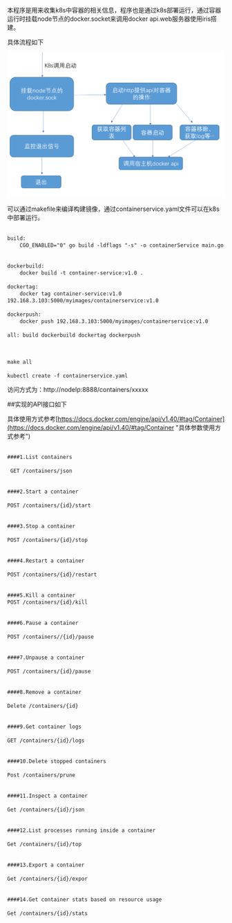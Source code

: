 本程序是用来收集k8s中容器的相关信息，程序也是通过k8s部署运行，通过容器运行时挂载node节点的docker.socket来调用docker api.web服务器使用iris搭建。

具体流程如下

![img.png](img/img.png?raw=true)


可以通过makefile来编译构建镜像，通过containerservice.yaml文件可以在k8s中部署运行。

```

build:
	CGO_ENABLED="0" go build -ldflags "-s" -o containerService main.go


dockerbuild:
	docker build -t container-service:v1.0 .

dockertag:
	docker tag container-service:v1.0 192.168.3.103:5000/myimages/containerservice:v1.0

dockerpush:
	docker push 192.168.3.103:5000/myimages/containerservice:v1.0	

all: build dockerbuild dockertag dockerpush


```


```

make all

kubectl create -f containerservice.yaml

```


访问方式为：http://nodeIp:8888/containers/xxxxx


##实现的API接口如下

具体使用方式参考[https://docs.docker.com/engine/api/v1.40/#tag/Container](https://docs.docker.com/engine/api/v1.40/#tag/Container "具体参数使用方式参考")

```

####1.List containers

 GET /containers/json


####2.Start a container

POST /containers/{id}/start


####3.Stop a container

POST /containers/{id}/stop


####4.Restart a container

POST /containers/{id}/restart


####5.Kill a container
POST /containers/{id}/kill


####6.Pause a container

POST /containers//{id}/pause


####7.Unpause a container

POST /containers/{id}/pause


####8.Remove a container

Delete /containers/{id}


####9.Get container logs

GET /containers/{id}/logs


####10.Delete stopped containers

Post /containers/prune


####11.Inspect a container

Get /containers/{id}/json


####12.List processes running inside a container

Get /containers/{id}/top


####13.Export a container

Get /containers/{id}/expor


####14.Get container stats based on resource usage

Get /containers/{id}/stats


```